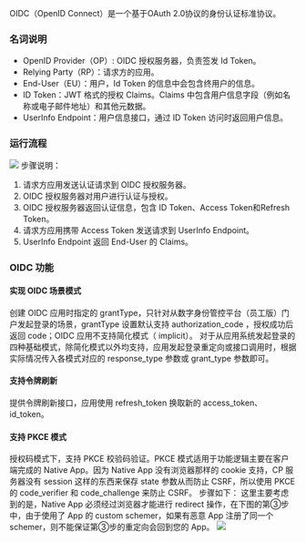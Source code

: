 OIDC（OpenID Connect）是一个基于OAuth 2.0协议的身份认证标准协议。

### 名词说明
- OpenID Provider（OP）: OIDC 授权服务器，负责签发 Id Token。
- Relying Party（RP）：请求方的应用。
- End-User（EU）：用户，Id Token 的信息中会包含终用户的信息。
- ID Token：JWT 格式的授权 Claims。Claims 中包含用户信息字段（例如名称或电子邮件地址）和其他元数据。
- UserInfo Endpoint：用户信息接口，通过 ID Token 访问时返回用户信息。

### 运行流程
![](https://main.qcloudimg.com/raw/7cd0a074cd2016039d355f0644611096.png)
步骤说明：
1. 请求方应用发送认证请求到 OIDC 授权服务器。
2. OIDC 授权服务器对用户进行认证与授权。
3. OIDC 授权服务器返回认证信息，包含 ID Token、Access Token和Refresh Token。
4. 请求方应用携带 Access Token 发送请求到 UserInfo Endpoint。
5. UserInfo Endpoint 返回 End-User 的 Claims。

### OIDC 功能
#### 实现 OIDC 场景模式
创建 OIDC 应用时指定的 grantType，只针对从数字身份管控平台（员工版）门户发起登录的场景，grantType 设置默认支持 authorization_code ，授权成功后返回 code；OIDC 应用不支持简化模式（ implicit）。
对于从应用系统发起登录的四种基础模式，除简化模式以外均支持，应用发起登录重定向或接口调用时，根据实际情况传入各模式对应的 response_type 参数或 grant_type 参数即可。

#### 支持令牌刷新
提供令牌刷新接口，应用使用 refresh_token 换取新的 access_token、id_token。

#### 支持 PKCE 模式
授权码模式下，支持 PKCE 校验码验证。PKCE 模式适用于功能逻辑主要在客户端完成的 Native App。因为 Native App 没有浏览器那样的 cookie 支持，CP 服务器没有 session 这样的东西来保存 state 参数从而防止 CSRF，所以使用 PKCE 的 code_verifier 和 code_challenge 来防止 CSRF。
步骤如下：
这里主要考虑到的是，Native App 必须经过浏览器才能进行 redirect 操作，在下图的第③步中，由于使用了 App 的 custom schemer，如果有恶意 App 注册了同一个 schemer，则不能保证第③步的重定向会回到您的 App。
 ![](https://main.qcloudimg.com/raw/84928b50213ae127785a0acffcb035cb.png)
